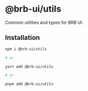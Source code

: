 # @brb-ui/utils

Common utilities and types for BRB UI.

## Installation

```sh
npm i @brb-ui/utils

# or

yarn add @brb-ui/utils

# or

pnpm add @brb-ui/utils
```
